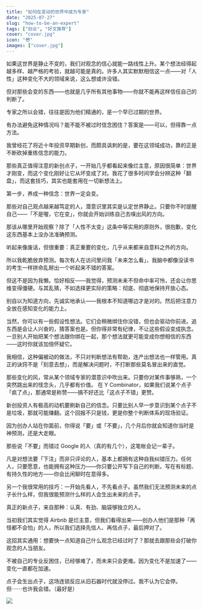 ```yaml
---
title: "如何在变动的世界中成为专家"
date: "2025-07-27"
slug: "how-to-be-an-expert"
tags: ["创业", "好文推荐"]
cover: "cover.jpg"
icon: "😎"
images: ["cover.jpg"]
---
```

如果这世界是静止不变的，我们对观念的信心就能一路线性上升。某个想法经得起越多样、越严格的考验，就越可能是真的。许多人其实默默相信这一点——对「人性」这种变化不大的领域来说，这么想或许没错。



但对那些会变的东西——也就是几乎所有其他事物——你就不能再这样信任自己的判断了。



专家之所以会错，往往是因为他们精通的，是一个早已过期的世界。



有办法避免这种情况吗？能不能不被过时信念困住？答案是——可以，但得靠一点方法。



我曾经花了将近十年投资早期新创，而颇具讽刺的是，要在这领域成功，靠的正是不断砍掉重练信念的能力。



那些真正值得注意的新创点子，一开始几乎都看起来像烂主意，原因很简单：世界才刚变，而这个变化刚好让它从坏变成了对。我花了很多时间学会分辨这种「翻盘」，而这套技巧，其实也能套用在一切新想法上。



第一步，养成一种信念：世界一定会变。



那些对自己观点越来越笃定的人，潜意识里其实是认定世界静止。只要你不时提醒自己——「不是喔，它在变」，你就会开始训练自己去嗅出风的方向。



那该从哪里开始观察？除了「人性不太变」这条中等实用的原则外，很抱歉，变化这东西基本上没办法准确预测。



听起来像废话，但很重要：真正重要的变化，几乎从来都来自意料之外的方向。



所以我乾脆放弃预测。每次有人在访问里问我「未来怎么看」，我脑中都像没读书的考生一样拼命乱掰出一个听起来不错的答案。



但这不是因为我懒。恰好相反——我觉得，预测未来不但命中率可怜，还会让你思维变得僵硬。与其乱猜，不如选择更实际的策略：彻底、彻底地保持开放心态。



别自以为知道方向，先诚实地承认——我根本不知道哪边才是对的。然后把注意力全放在感知变化的能力上。



当然，你可以有一些假设性想法。它们会稍微绑住你没错，但也会驱动你前进。追东西是会让人兴奋的，猜答案也是。但你得非常有纪律，不让这些假设变成执念。
一旦别人开始把某个想法跟你绑在一起，那个想法就更可能变成你想相信的东西——这时你就该加倍怀疑它。



我相信，这种偏被动的做法，不只对判断想法有帮助，连产出想法也一样管用。真正的诀窍不是「刻意去想」，而是解决问题时，不打断那些莫名冒出来的直觉。



那些变化的风，常从某个领域专家的潜意识中吹出来。只要你对某件事够熟，一个突然跳出来的怪念头，几乎都有价值。
在 Y Combinator，如果我们说某个点子「疯了点」，那通常是称赞——搞不好还比「这点子不错」更赞。



新创投资人有极高的动机要刷新自己的信念。只要比别人早一步意识到某个点子不是垃圾，那就可能赚翻。这个回报不只是钱，更是你整个判断体系的现场验证。



因为创办人站在你面前，你得说「要」或「不要」，几个月后你就会知道你当时是神预测，还是大走眼。



那些说「不要」而错过 Google 的人（真的有几个），这笔帐会记一辈子。



凡是对想法要「下注」而非只评论的人，基本上都拥有这种自我纠错压力。任何人，只要愿意，也能拥有这种压力——你只要公开写下自己的判断。写在有标题、有持久性的地方——你会比闲聊时在意得多。



另一个我很常用的技巧：一开始先看人，不先看点子。虽然我们无法预测未来的点子长什么样，但我很能预测什么样的人会生出未来的点子。



真正的新点子，来自那种：认真、有劲、脑袋够独立的人。



当初我们其实觉得 Airbnb 是烂主意，但我们看得出来——创办人他们是那种「再怪都不会怕」的人，所以我们选择先信人、再信点子，最后押对了。



这招其实通用：想要快一点知道自己什么观念已经过时了？那就去跟那些会打破你观念的人当朋友。



不被自己的专业反困住，已经够难了，而未来只会更难。因为变化不是加速了——变化一直都在加速。



点子会生出点子，这场连锁反应从旧石器时代就没停过。我不认为它会停。
但⋯⋯也许我会错。（最好是）




![](https://prod-files-secure.s3.us-west-2.amazonaws.com/112d0858-5090-4d34-a606-b75eb8d65fd2/46476355-9cf3-4e99-9b7a-3531bc426380/1000202064.png?X-Amz-Algorithm=AWS4-HMAC-SHA256&X-Amz-Content-Sha256=UNSIGNED-PAYLOAD&X-Amz-Credential=ASIAZI2LB46663IJ325Y%2F20250919%2Fus-west-2%2Fs3%2Faws4_request&X-Amz-Date=20250919T212721Z&X-Amz-Expires=3600&X-Amz-Security-Token=IQoJb3JpZ2luX2VjEGUaCXVzLXdlc3QtMiJIMEYCIQCo5yv%2By99vVIpqV2tw%2F5%2BrZF%2F9tEynIZ%2FoUeYo7JEYMwIhAPegFQAYpsp7SBEYRTnA33VDzeaw%2BYzoDkCeU%2F4tXfkAKogECN7%2F%2F%2F%2F%2F%2F%2F%2F%2F%2FwEQABoMNjM3NDIzMTgzODA1IgwFT%2Bmjb15SSpBnFGoq3AMXMqfMIdL9SJavH%2FljttCCqZ8NK1bCsdwbzr1A1ul%2Fe7%2B52OOGnpsz6JNAP0MCo8cxvIqbogcJ8kYzZKSMK2NPvCyjt2sG64FSWmXifoKCfveupujRcXQkCJ3zTmzV97cpR5gsT7RoMrqW1mbuC7W20jOsWbeApWKgJ99RUhZbKOAvUIOqbUWP%2B2GsxccHYG0uAT2N9%2Fjq7L33C3YaqaeiENlGuXusaU0d5g2ZV2iDWe6Q2iyEW1Rzf2GHQIufsdcA%2B8Ii7Zh69mgiyMtRNcVh1YElQ6H%2Fjhhqt4%2BlrHYbW8w8H2Hk25fkDD3JWLJBH2yoOQArFLdeMveTUn1xab47oxnYq2JdpzRyKCKRO16MJA%2BYXfYVif98o8DfLMf8qzxXYeoA3IEyoh%2FefuihcbJWNDmVPgNQZvA60iZMBEdkIsT9f6AYcmHX46ebKb1JWnC03VanEDL0f%2F290RNKuS8xMz8yveHNLfvzoxnKfeZiqiJq31LJXRpboFEWpRbaQxxBPeFugZk%2FIVMiNxDXKiLVLAZRfIAKSd7QVvggRnIZB3GD5weSyeyEWJbLpZGpCb5cA%2FTGwfd26C7jX1PvJBBnmfynZt%2F7fhGHH5d9jec68ttTHmyRn%2BpdeuR1%2BjDmh7fGBjqkAUq0L0jusCfrQc9hdgT%2FGjWxg6VBtMrCQ5iSgYyNqr20R%2Bhz%2BHS%2B4MVF8ukRyEVyZTl2KCKCu4kpBsliNLpVt6xbXpd78GNqkJtECordwvYRvey28KVbMQOTAu4mwV18N0cEu%2BGlqvvG6BmsqBZKjr20yyS%2F%2FqLytaWBecbE%2BJSor8RERWoaMpr0YARcer%2BNW48GN6WN8o%2Bt6%2B5s99hmJO9tGQDi&X-Amz-Signature=850f226104068eb692eb12abdc2adde87fcecd4120652020e3ebbb7d2f704ebe&X-Amz-SignedHeaders=host&x-amz-checksum-mode=ENABLED&x-id=GetObject)

